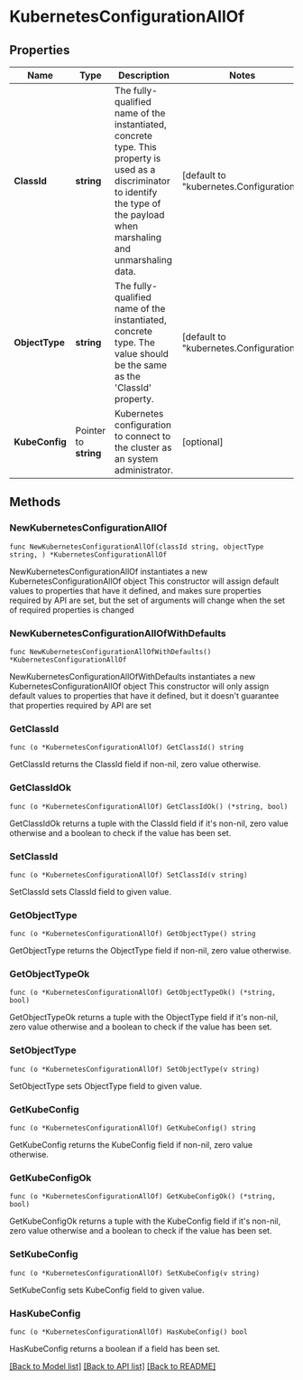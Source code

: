 # KubernetesConfigurationAllOf

## Properties

Name | Type | Description | Notes
------------ | ------------- | ------------- | -------------
**ClassId** | **string** | The fully-qualified name of the instantiated, concrete type. This property is used as a discriminator to identify the type of the payload when marshaling and unmarshaling data. | [default to "kubernetes.Configuration"]
**ObjectType** | **string** | The fully-qualified name of the instantiated, concrete type. The value should be the same as the &#39;ClassId&#39; property. | [default to "kubernetes.Configuration"]
**KubeConfig** | Pointer to **string** | Kubernetes configuration to connect to the cluster as an system administrator. | [optional] 

## Methods

### NewKubernetesConfigurationAllOf

`func NewKubernetesConfigurationAllOf(classId string, objectType string, ) *KubernetesConfigurationAllOf`

NewKubernetesConfigurationAllOf instantiates a new KubernetesConfigurationAllOf object
This constructor will assign default values to properties that have it defined,
and makes sure properties required by API are set, but the set of arguments
will change when the set of required properties is changed

### NewKubernetesConfigurationAllOfWithDefaults

`func NewKubernetesConfigurationAllOfWithDefaults() *KubernetesConfigurationAllOf`

NewKubernetesConfigurationAllOfWithDefaults instantiates a new KubernetesConfigurationAllOf object
This constructor will only assign default values to properties that have it defined,
but it doesn't guarantee that properties required by API are set

### GetClassId

`func (o *KubernetesConfigurationAllOf) GetClassId() string`

GetClassId returns the ClassId field if non-nil, zero value otherwise.

### GetClassIdOk

`func (o *KubernetesConfigurationAllOf) GetClassIdOk() (*string, bool)`

GetClassIdOk returns a tuple with the ClassId field if it's non-nil, zero value otherwise
and a boolean to check if the value has been set.

### SetClassId

`func (o *KubernetesConfigurationAllOf) SetClassId(v string)`

SetClassId sets ClassId field to given value.


### GetObjectType

`func (o *KubernetesConfigurationAllOf) GetObjectType() string`

GetObjectType returns the ObjectType field if non-nil, zero value otherwise.

### GetObjectTypeOk

`func (o *KubernetesConfigurationAllOf) GetObjectTypeOk() (*string, bool)`

GetObjectTypeOk returns a tuple with the ObjectType field if it's non-nil, zero value otherwise
and a boolean to check if the value has been set.

### SetObjectType

`func (o *KubernetesConfigurationAllOf) SetObjectType(v string)`

SetObjectType sets ObjectType field to given value.


### GetKubeConfig

`func (o *KubernetesConfigurationAllOf) GetKubeConfig() string`

GetKubeConfig returns the KubeConfig field if non-nil, zero value otherwise.

### GetKubeConfigOk

`func (o *KubernetesConfigurationAllOf) GetKubeConfigOk() (*string, bool)`

GetKubeConfigOk returns a tuple with the KubeConfig field if it's non-nil, zero value otherwise
and a boolean to check if the value has been set.

### SetKubeConfig

`func (o *KubernetesConfigurationAllOf) SetKubeConfig(v string)`

SetKubeConfig sets KubeConfig field to given value.

### HasKubeConfig

`func (o *KubernetesConfigurationAllOf) HasKubeConfig() bool`

HasKubeConfig returns a boolean if a field has been set.


[[Back to Model list]](../README.md#documentation-for-models) [[Back to API list]](../README.md#documentation-for-api-endpoints) [[Back to README]](../README.md)


